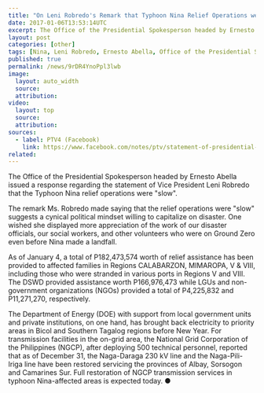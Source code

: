 ```yaml
---
title: "On Leni Robredo's Remark that Typhoon Nina Relief Operations were Slow"
date: 2017-01-06T13:53:14UTC
excerpt: The Office of the Presidential Spokesperson headed by Ernesto Abella issued a response regarding the statement of Vice President Leni Robredo that the Typhoon Nina relief operations were slow.
layout: post
categories: [other]
tags: [Nina, Leni Robredo, Ernesto Abella, Office of the Presidential Spokesperson]
published: true
permalink: /news/9rDR4YnoPpl3lwb
image:
  layout: auto_width
  source: 
  attribution: 
video:
  layout: top
  source: 
  attribution: 
sources:
  - label: PTV4 (Facebook)
    link: https://www.facebook.com/notes/ptv/statement-of-presidential-spokesperson-abella-on-vp-robredos-statement-that-reli/1464026996991299/
related:
---
```


The Office of the Presidential Spokesperson headed by Ernesto Abella issued a response regarding the statement of Vice President Leni Robredo that the Typhoon Nina relief operations were "slow".

The remark Ms. Robredo made saying that the relief operations were "slow" suggests a cynical political mindset willing to capitalize on disaster. One wished she displayed more appreciation of the work of our disaster officials, our social workers, and other volunteers who were on Ground Zero even before Nina made a landfall.

As of January 4, a total of P182,473,574 worth of relief assistance has been provided to affected families in Regions CALABARZON, MIMAROPA, V & VIII, including those who were stranded in various ports in Regions V and VIII. The DSWD provided assistance worth P166,976,473 while LGUs and non-government organizations (NGOs) provided a total of P4,225,832 and P11,271,270, respectively.

The Department of Energy (DOE) with support from local government units and private institutions, on one hand, has brought back electricity to priority areas in Bicol and Southern Tagalog regions before New Year. For transmission facilities in the on-grid area, the National Grid Corporation of the Philippines (NGCP), after deploying 500 technical personnel, reported that as of December 31, the Naga-Daraga 230 kV line and the Naga-Pili-Iriga line have been restored servicing the provinces of Albay, Sorsogon and Camarines Sur. Full restoration of NGCP transmission services in typhoon Nina-affected areas is expected today.
&#x25cf;
